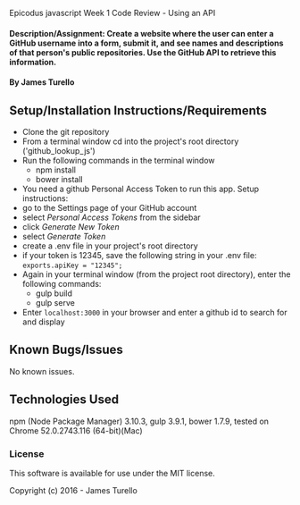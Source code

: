 Epicodus javascript Week 1 Code Review - Using an API

#### Description/Assignment: Create a website where the user can enter a GitHub username into a form, submit it, and see names and descriptions of that person's public repositories. Use the GitHub API to retrieve this information.

#### By James Turello

## Setup/Installation Instructions/Requirements

 * Clone the git repository
 * From a terminal window cd into the project's root directory ('github_lookup_js')
 * Run the following commands in the terminal window
   * npm install
   * bower install
 * You need a github Personal Access Token to run this app. Setup instructions:
  * go to the Settings page of your GitHub account
  * select *Personal Access Tokens* from the sidebar
  * click *Generate New Token*
  * select *Generate Token*
  * create a .env file in your project's root directory
  * if your token is 12345, save the following string in your .env file: `exports.apiKey = "12345";`
 * Again in your terminal window (from the project root directory), enter the following commands:
   * gulp build
   * gulp serve
 * Enter `localhost:3000` in your browser and enter a github id to search for and display


## Known Bugs/Issues

No known issues.

## Technologies Used

npm (Node Package Manager) 3.10.3, gulp 3.9.1, bower 1.7.9, tested on Chrome 52.0.2743.116 (64-bit)(Mac)

### License

This software is available for use under the MIT license.

Copyright (c) 2016 - James Turello
